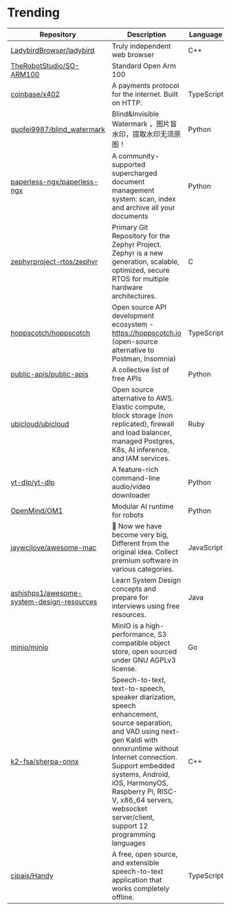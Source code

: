 # Trending
| Repository | Description | Language | Stars | Forks |
| --- | --- | --- | --- | --- |
| [LadybirdBrowser/ladybird](https://github.com/alimpfard) | Truly independent web browser | C++ | 52,539 | 2,316 |
| [TheRobotStudio/SO-ARM100](https://github.com/cmcgartoll) | Standard Open Arm 100 |  | 3,808 | 321 |
| [coinbase/x402](https://github.com/John-peterson-coinbase) | A payments protocol for the internet. Built on HTTP. | TypeScript | 2,557 | 397 |
| [guofei9987/blind_watermark](https://github.com/ilikega) | Blind&Invisible Watermark ，图片盲水印，提取水印无须原图！ | Python | 10,068 | 1,021 |
| [paperless-ngx/paperless-ngx](https://github.com/jonaswinkler) | A community-supported supercharged document management system: scan, index and archive all your documents | Python | 33,528 | 2,096 |
| [zephyrproject-rtos/zephyr](https://github.com/cvinayak) | Primary Git Repository for the Zephyr Project. Zephyr is a new generation, scalable, optimized, secure RTOS for multiple hardware architectures. | C | 13,480 | 8,116 |
| [hoppscotch/hoppscotch](https://github.com/nivedin) | Open source API development ecosystem - https://hoppscotch.io (open-source alternative to Postman, Insomnia) | TypeScript | 75,916 | 5,344 |
| [public-apis/public-apis](https://github.com/marekdano) | A collective list of free APIs | Python | 372,573 | 39,310 |
| [ubicloud/ubicloud](https://github.com/byucesoy) | Open source alternative to AWS. Elastic compute, block storage (non replicated), firewall and load balancer, managed Postgres, K8s, AI inference, and IAM services. | Ruby | 11,058 | 498 |
| [yt-dlp/yt-dlp](https://github.com/jaimeMF) | A feature-rich command-line audio/video downloader | Python | 132,548 | 10,644 |
| [OpenMind/OM1](https://github.com/bobjiang) | Modular AI runtime for robots | Python | 1,186 | 390 |
| [jaywcjlove/awesome-mac](https://github.com/heldev) |  Now we have become very big, Different from the original idea. Collect premium software in various categories. | JavaScript | 91,621 | 6,936 |
| [ashishps1/awesome-system-design-resources](https://github.com/abdulrahim2002) | Learn System Design concepts and prepare for interviews using free resources. | Java | 27,018 | 6,332 |
| [minio/minio](https://github.com/poornas) | MinIO is a high-performance, S3 compatible object store, open sourced under GNU AGPLv3 license. | Go | 57,306 | 6,370 |
| [k2-fsa/sherpa-onnx](https://github.com/yujinqiu) | Speech-to-text, text-to-speech, speaker diarization, speech enhancement, source separation, and VAD using next-gen Kaldi with onnxruntime without Internet connection. Support embedded systems, Android, iOS, HarmonyOS, Raspberry Pi, RISC-V, x86_64 servers, websocket server/client, support 12 programming languages | C++ | 8,395 | 944 |
| [cjpais/Handy](https://github.com/segudev) | A free, open source, and extensible speech-to-text application that works completely offline. | TypeScript | 3,182 | 203 |
